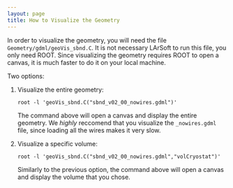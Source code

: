 ```yaml
---
layout: page
title: How to Visualize the Geometry
---
```


In order to visualize the geometry, you will need the file `Geometry/gdml/geoVis_sbnd.C`. It is not necessary LArSoft to run this file, you only need ROOT. Since visualizing the geometry requires ROOT to open a canvas, it is much faster to do it on your local machine.

Two options:

1. Visualize the entire geometry:

    ```
    root -l 'geoVis_sbnd.C("sbnd_v02_00_nowires.gdml")'
    ```
 
    The command above will open a canvas and display the entire geometry. We _highly_ reccomend that you visualize the `_nowires.gdml` file, since loading all the wires makes it very slow. 
    
2. Visualize a specific volume:

    ```
    root -l 'geoVis_sbnd.C("sbnd_v02_00_nowires.gdml","volCryostat")'
    ```
    
    Similarly to the previous option, the command above will open a canvas and display the volume that you chose. 
